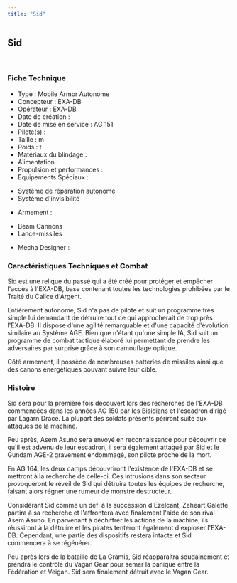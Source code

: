 ```yaml
---
title: "Sid"
---
```


Sid
---

 


### Fiche Technique


- Type : Mobile Armor Autonome  
- Concepteur : EXA-DB  
- Opérateur : EXA-DB  
- Date de création :   
- Date de mise en service : AG 151  
- Pilote(s) :   
- Taille : m   
- Poids : t   
- Matériaux du blindage :   
- Alimentation :   
- Propulsion et performances :   
- Equipements Spéciaux :


* Système de réparation autonome
* Système d'invisibilité


- Armement :


* Beam Cannons
* Lance-missiles


- Mecha Designer :


### Caractéristiques Techniques et Combat


Sid est une relique du passé qui a été créé pour protéger et empêcher l'accès à l'EXA-DB, base contenant toutes les technologies prohibées par le Traité du Calice d'Argent.   
   
 Entièrement autonome, Sid n'a pas de pilote et suit un programme très simple lui demandant de détruire tout ce qui approcherait de trop près l'EXA-DB. Il dispose d'une agilité remarquable et d'une capacité d'évolution similaire au Système AGE. Bien que n'étant qu'une simple IA, Sid suit un programme de combat tactique élaboré lui permettant de prendre les adversaires par surprise grâce à son camouflage optique.   
   
 Côté armement, il possède de nombreuses batteries de missiles ainsi que des canons énergétiques pouvant suivre leur cible.


### Histoire


Sid sera pour la première fois découvert lors des recherches de l'EXA-DB commencées dans les années AG 150 par les Bisidians et l'escadron dirigé par Lagarn Drace. La plupart des soldats présents périront suite aux attaques de la machine.   
   
 Peu après, Asem Asuno sera envoyé en reconnaissance pour découvrir ce qu'il est advenu de leur escadron, il sera également attaqué par Sid et le Gundam AGE-2 gravement endommagé, son pilote proche de la mort.   
   
 En AG 164, les deux camps découvriront l'existence de l'EXA-DB et se mettront à la recherche de celle-ci. Ces intrusions dans son secteur provoqueront le réveil de Sid qui détruira toutes les équipes de recherche, faisant alors régner une rumeur de monstre destructeur.   
   
 Considérant Sid comme un défi à la succession d'Ezelcant, Zeheart Galette partira à sa recherche et l'affrontera avec finalement l'aide de son rival Asem Asuno. En parvenant à déchiffrer les actions de la machine, ils réussiront à la détruire et les pirates tenteront également d'exploser l'EXA-DB. Cependant, une partie des dispositifs restera intacte et Sid commencera à se régénérer.   
   
 Peu après lors de la bataille de La Gramis, Sid réapparaîtra soudainement et prendra le contrôle du Vagan Gear pour semer la panique entre la Fédération et Veigan. Sid sera finalement détruit avec le Vagan Gear.

